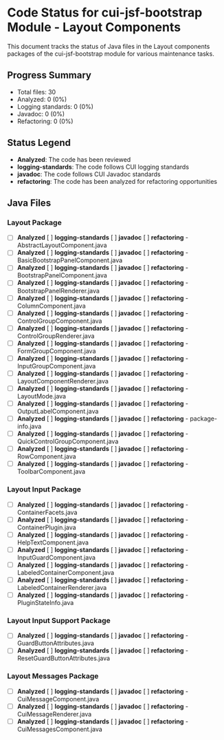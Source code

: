 # Code Status for cui-jsf-bootstrap Module - Layout Components

This document tracks the status of Java files in the Layout components packages of the cui-jsf-bootstrap module for various maintenance tasks.

## Progress Summary
- Total files: 30
- Analyzed: 0 (0%)
- Logging standards: 0 (0%)
- Javadoc: 0 (0%)
- Refactoring: 0 (0%)

## Status Legend
- **Analyzed**: The code has been reviewed
- **logging-standards**: The code follows CUI logging standards
- **javadoc**: The code follows CUI Javadoc standards
- **refactoring**: The code has been analyzed for refactoring opportunities

## Java Files

### Layout Package
- [ ] **Analyzed** [ ] **logging-standards** [ ] **javadoc** [ ] **refactoring** - AbstractLayoutComponent.java
- [ ] **Analyzed** [ ] **logging-standards** [ ] **javadoc** [ ] **refactoring** - BasicBootstrapPanelComponent.java
- [ ] **Analyzed** [ ] **logging-standards** [ ] **javadoc** [ ] **refactoring** - BootstrapPanelComponent.java
- [ ] **Analyzed** [ ] **logging-standards** [ ] **javadoc** [ ] **refactoring** - BootstrapPanelRenderer.java
- [ ] **Analyzed** [ ] **logging-standards** [ ] **javadoc** [ ] **refactoring** - ColumnComponent.java
- [ ] **Analyzed** [ ] **logging-standards** [ ] **javadoc** [ ] **refactoring** - ControlGroupComponent.java
- [ ] **Analyzed** [ ] **logging-standards** [ ] **javadoc** [ ] **refactoring** - ControlGroupRenderer.java
- [ ] **Analyzed** [ ] **logging-standards** [ ] **javadoc** [ ] **refactoring** - FormGroupComponent.java
- [ ] **Analyzed** [ ] **logging-standards** [ ] **javadoc** [ ] **refactoring** - InputGroupComponent.java
- [ ] **Analyzed** [ ] **logging-standards** [ ] **javadoc** [ ] **refactoring** - LayoutComponentRenderer.java
- [ ] **Analyzed** [ ] **logging-standards** [ ] **javadoc** [ ] **refactoring** - LayoutMode.java
- [ ] **Analyzed** [ ] **logging-standards** [ ] **javadoc** [ ] **refactoring** - OutputLabelComponent.java
- [ ] **Analyzed** [ ] **logging-standards** [ ] **javadoc** [ ] **refactoring** - package-info.java
- [ ] **Analyzed** [ ] **logging-standards** [ ] **javadoc** [ ] **refactoring** - QuickControlGroupComponent.java
- [ ] **Analyzed** [ ] **logging-standards** [ ] **javadoc** [ ] **refactoring** - RowComponent.java
- [ ] **Analyzed** [ ] **logging-standards** [ ] **javadoc** [ ] **refactoring** - ToolbarComponent.java

### Layout Input Package
- [ ] **Analyzed** [ ] **logging-standards** [ ] **javadoc** [ ] **refactoring** - ContainerFacets.java
- [ ] **Analyzed** [ ] **logging-standards** [ ] **javadoc** [ ] **refactoring** - ContainerPlugin.java
- [ ] **Analyzed** [ ] **logging-standards** [ ] **javadoc** [ ] **refactoring** - HelpTextComponent.java
- [ ] **Analyzed** [ ] **logging-standards** [ ] **javadoc** [ ] **refactoring** - InputGuardComponent.java
- [ ] **Analyzed** [ ] **logging-standards** [ ] **javadoc** [ ] **refactoring** - LabeledContainerComponent.java
- [ ] **Analyzed** [ ] **logging-standards** [ ] **javadoc** [ ] **refactoring** - LabeledContainerRenderer.java
- [ ] **Analyzed** [ ] **logging-standards** [ ] **javadoc** [ ] **refactoring** - PluginStateInfo.java

### Layout Input Support Package
- [ ] **Analyzed** [ ] **logging-standards** [ ] **javadoc** [ ] **refactoring** - GuardButtonAttributes.java
- [ ] **Analyzed** [ ] **logging-standards** [ ] **javadoc** [ ] **refactoring** - ResetGuardButtonAttributes.java

### Layout Messages Package
- [ ] **Analyzed** [ ] **logging-standards** [ ] **javadoc** [ ] **refactoring** - CuiMessageComponent.java
- [ ] **Analyzed** [ ] **logging-standards** [ ] **javadoc** [ ] **refactoring** - CuiMessageRenderer.java
- [ ] **Analyzed** [ ] **logging-standards** [ ] **javadoc** [ ] **refactoring** - CuiMessagesComponent.java